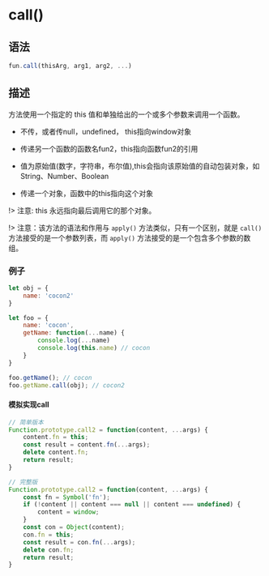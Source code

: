 # call()

## 语法

```js
fun.call(thisArg, arg1, arg2, ...)
```

## 描述
方法使用一个指定的 this 值和单独给出的一个或多个参数来调用一个函数。

- 不传，或者传null，undefined， this指向window对象

- 传递另一个函数的函数名fun2，this指向函数fun2的引用

- 值为原始值(数字，字符串，布尔值),this会指向该原始值的自动包装对象，如 String、Number、Boolean

- 传递一个对象，函数中的this指向这个对象

!>
注意: this 永远指向最后调用它的那个对象。

!>
注意：该方法的语法和作用与 `apply()` 方法类似，只有一个区别，就是 `call()` 方法接受的是一个参数列表，而 `apply()` 方法接受的是一个包含多个参数的数组。

### 例子

```js
let obj = {
    name: 'cocon2'
}

let foo = {
    name: 'cocon',
    getName: function(...name) {
        console.log(...name)
        console.log(this.name) // cocon
    }
}

foo.getName(); // cocon
foo.getName.call(obj); // cocon2
```

#### 模拟实现call
```js
// 简单版本
Function.prototype.call2 = function(content, ...args) {
    content.fn = this;
    const result = content.fn(...args);
    delete content.fn;
    return result;
}

// 完整版
Function.prototype.call2 = function(content, ...args) {
    const fn = Symbol('fn');
    if (!content || content === null || content === undefined) {
        content = window;
    }
    const con = Object(content);
    con.fn = this;
    const result = con.fn(...args);
    delete con.fn;
    return result;
}

```

